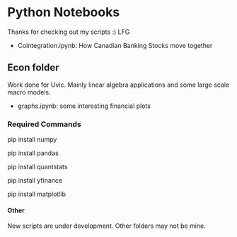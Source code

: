 # Python Notebooks
Thanks for checking out my  scripts :) LFG
* Cointegration.ipynb: How Canadian Banking Stocks move together

## Econ folder
Work done for Uvic. Mainly linear algebra applications and some large scale macro models.
* graphs.ipynb: some interesting financial plots

### Required Commands
pip install numpy

pip install pandas

pip install quantstats

pip install yfinance

pip install matplotlib

#### Other 
New scripts are under development. Other folders may not be mine.